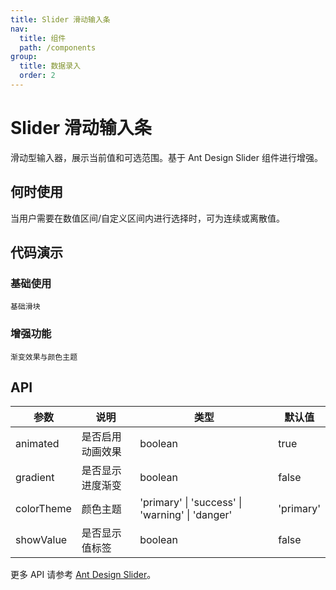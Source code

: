 ```yaml
---
title: Slider 滑动输入条
nav:
  title: 组件
  path: /components
group:
  title: 数据录入
  order: 2
---
```


# Slider 滑动输入条

滑动型输入器，展示当前值和可选范围。基于 Ant Design Slider 组件进行增强。

## 何时使用

当用户需要在数值区间/自定义区间内进行选择时，可为连续或离散值。

## 代码演示

### 基础使用

<code src="./demos/basic.tsx">基础滑块</code>

### 增强功能

<code src="./demos/enhanced.tsx">渐变效果与颜色主题</code>

## API

| 参数 | 说明 | 类型 | 默认值 |
| --- | --- | --- | --- |
| animated | 是否启用动画效果 | boolean | true |
| gradient | 是否显示进度渐变 | boolean | false |
| colorTheme | 颜色主题 | 'primary' \| 'success' \| 'warning' \| 'danger' | 'primary' |
| showValue | 是否显示值标签 | boolean | false |

更多 API 请参考 [Ant Design Slider](https://ant.design/components/slider-cn#api)。
